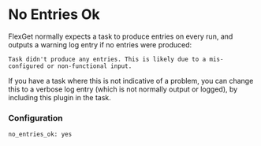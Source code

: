 # No Entries Ok

FlexGet normally expects a task to produce entries on every run, and outputs a warning log entry if no entries were produced:
```
Task didn't produce any entries. This is likely due to a mis-configured or non-functional input.
```
If you have a task where this is not indicative of a problem, you can change this to a verbose log entry (which is not normally output or logged), by including this plugin in the task.

### Configuration

```
no_entries_ok: yes
```